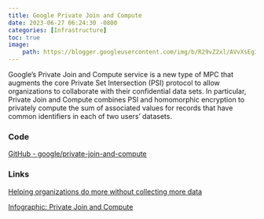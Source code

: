 ```yaml
---
title: Google Private Join and Compute
date: 2023-06-27 06:24:30 -0800
categories: [Infrastructure]
toc: true
image:
    path: https://blogger.googleusercontent.com/img/b/R29vZ2xl/AVvXsEg3lPccRuX4M_yyUTD5brrjqOvZCDunnEb9ldGRZU-gzRsp9WBGP0PDaY4e84Z4fmWgKa-Wxr7QqLejYs2AU-pYfcxqJ_SAhLC7RocaYLHtlXtbC5bcLNposS52-laEq3XTcEuIKmR3-m01ybx1xd_kGNpvHAkIlWUEnDpvmTSI1CL9T85Ude4MRntY/w640-h504/private_join_and_compute_cropped.png
---
```


Google’s Private Join and Compute service is a new type of MPC that augments the core Private Set Intersection (PSI) protocol to allow organizations to collaborate with their confidential data sets. In particular, Private Join and Compute combines PSI and homomorphic encryption to privately compute the sum of associated values for records that have common identifiers in each of two users’ datasets.

### Code

[GitHub - google/private-join-and-compute](https://github.com/google/private-join-and-compute)

### Links

[Helping organizations do more without collecting more data](https://security.googleblog.com/2019/06/helping-organizations-do-more-without-collecting-more-data.html)

[Infographic: Private Join and Compute](https://storage.googleapis.com/gweb-uniblog-publish-prod/documents/private_join_and_compute.pdf)